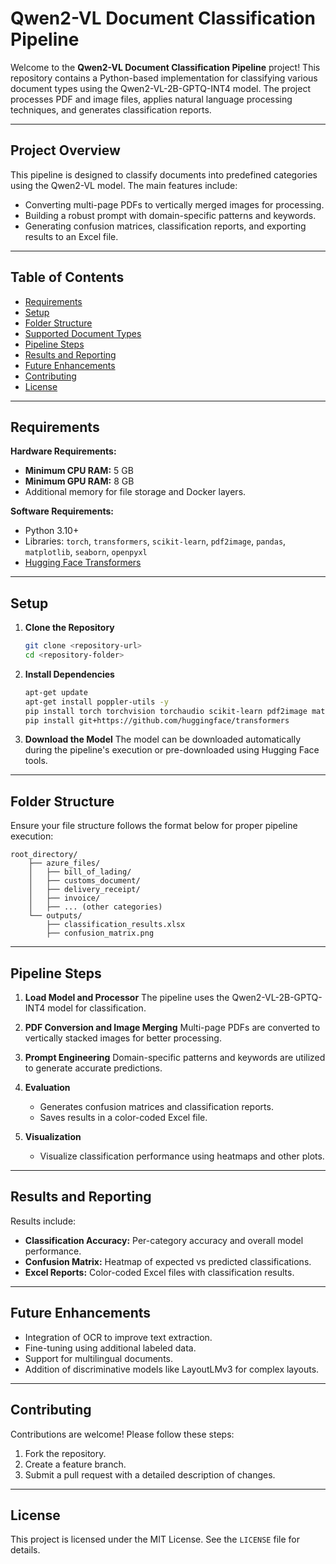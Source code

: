 # Qwen2-VL Document Classification Pipeline

Welcome to the **Qwen2-VL Document Classification Pipeline** project! This repository contains a Python-based implementation for classifying various document types using the Qwen2-VL-2B-GPTQ-INT4 model. The project processes PDF and image files, applies natural language processing techniques, and generates classification reports.

---

## **Project Overview**
This pipeline is designed to classify documents into predefined categories using the Qwen2-VL model. The main features include:
- Converting multi-page PDFs to vertically merged images for processing.
- Building a robust prompt with domain-specific patterns and keywords.
- Generating confusion matrices, classification reports, and exporting results to an Excel file.

---

## **Table of Contents**
- [Requirements](#requirements)
- [Setup](#setup)
- [Folder Structure](#folder-structure)
- [Supported Document Types](#supported-document-types)
- [Pipeline Steps](#pipeline-steps)
- [Results and Reporting](#results-and-reporting)
- [Future Enhancements](#future-enhancements)
- [Contributing](#contributing)
- [License](#license)

---

## **Requirements**

**Hardware Requirements:**
- **Minimum CPU RAM:** 5 GB
- **Minimum GPU RAM:** 8 GB
- Additional memory for file storage and Docker layers.

**Software Requirements:**
- Python 3.10+
- Libraries: `torch`, `transformers`, `scikit-learn`, `pdf2image`, `pandas`, `matplotlib`, `seaborn`, `openpyxl`
- [Hugging Face Transformers](https://github.com/huggingface/transformers)

---

## **Setup**

1. **Clone the Repository**
   ```bash
   git clone <repository-url>
   cd <repository-folder>
   ```

2. **Install Dependencies**
   ```bash
   apt-get update
   apt-get install poppler-utils -y
   pip install torch torchvision torchaudio scikit-learn pdf2image matplotlib seaborn openpyxl pandas
   pip install git+https://github.com/huggingface/transformers
   ```

3. **Download the Model**
   The model can be downloaded automatically during the pipeline's execution or pre-downloaded using Hugging Face tools.

---

## **Folder Structure**
Ensure your file structure follows the format below for proper pipeline execution:
```
root_directory/
    ├── azure_files/
    │   ├── bill_of_lading/
    │   ├── customs_document/
    │   ├── delivery_receipt/
    │   ├── invoice/
    │   ├── ... (other categories)
    └── outputs/
        ├── classification_results.xlsx
        ├── confusion_matrix.png
```

---



## **Pipeline Steps**

1. **Load Model and Processor**
   The pipeline uses the Qwen2-VL-2B-GPTQ-INT4 model for classification.

2. **PDF Conversion and Image Merging**
   Multi-page PDFs are converted to vertically stacked images for better processing.

3. **Prompt Engineering**
   Domain-specific patterns and keywords are utilized to generate accurate predictions.

4. **Evaluation**
   - Generates confusion matrices and classification reports.
   - Saves results in a color-coded Excel file.

5. **Visualization**
   - Visualize classification performance using heatmaps and other plots.

---

## **Results and Reporting**
Results include:
- **Classification Accuracy:** Per-category accuracy and overall model performance.
- **Confusion Matrix:** Heatmap of expected vs predicted classifications.
- **Excel Reports:** Color-coded Excel files with classification results.

---

## **Future Enhancements**
- Integration of OCR to improve text extraction.
- Fine-tuning using additional labeled data.
- Support for multilingual documents.
- Addition of discriminative models like LayoutLMv3 for complex layouts.

---

## **Contributing**
Contributions are welcome! Please follow these steps:
1. Fork the repository.
2. Create a feature branch.
3. Submit a pull request with a detailed description of changes.

---

## **License**
This project is licensed under the MIT License. See the `LICENSE` file for details.
